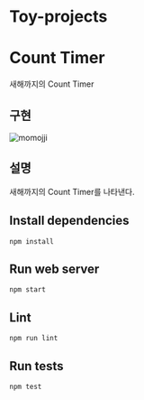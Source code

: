 # Toy-projects
# Count Timer

새해까지의 Count Timer


## 구현

![momojji](https://user-images.githubusercontent.com/58525009/122689502-e58dd080-d25d-11eb-9f1e-db17acbdcae1.gif)

## 설명

새해까지의 Count Timer를 나타낸다.

## Install dependencies

```git
npm install
```

## Run web server

```git
npm start
```

## Lint

```git
npm run lint
```

## Run tests

```git
npm test
```
